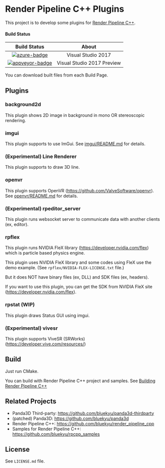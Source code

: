 # Render Pipeline C++ Plugins

This project is to develop some plugins for [Render Pipeline C++](https://github.com/bluekyu/render_pipeline_cpp).

#### Build Status
| Build Status                       | About                      |
| :--------------------------------: | :------------------------: |
| [![azure-badge]][azure-link]       | Visual Studio 2017         |
| [![appveyor-badge]][appveyor-link] | Visual Studio 2017 Preview |

[azure-badge]: https://dev.azure.com/bluekyu/rpcpp-devops/_apis/build/status/render_pipeline_cpp/rpcpp_plugins "Azure build status"
[azure-link]: https://dev.azure.com/bluekyu/rpcpp-devops/_build/latest?definitionId=6 "Azure build link"
[appveyor-badge]: https://ci.appveyor.com/api/projects/status/hu8budi8m0ww6rdg/branch/master?svg=true "AppVeyor build status"
[appveyor-link]: https://ci.appveyor.com/project/bluekyu/rpcpp-plugins/branch/master "AppVeyor build link"

You can download built files from each Build Page.



## Plugins
### background2d
This plugin shows 2D image in background in mono OR stereoscopic rendering.



### imgui
This plugin supports to use ImGui. See [imgui/README.md](imgui/README.md) for details.



### (**Experimental**) Line Renderer
This plugin supports to draw 3D line.



### openvr
This plugin supports OpenVR (https://github.com/ValveSoftware/openvr).
See [openvr/README.md](openvr/README.md) for details.



### (**Experimental**) rpeditor_server
This plugin runs websocket server to communicate data with another clients (ex, editor).



### rpflex
This plugin runs NVIDIA FleX library (https://developer.nvidia.com/flex)
which is particle based physics engine.

This plugin uses NVIDIA FleX library and some codes using FleX use the demo example.
(See `rpflex/NVIDIA-FLEX-LICENSE.txt` file.)

But it does NOT have binary files (ex, DLL) and SDK files (ex, headers).

If you want to use this plugin, you can get the SDK from
NVIDIA FleX site (https://developer.nvidia.com/flex).



### rpstat (**WIP**)
This plugin draws Status GUI using imgui.



### (**Experimental**) vivesr
This plugin supports ViveSR (SRWorks) (https://developer.vive.com/resources/)



## Build
Just run CMake.

You can build with Render Pipeline C++ project and samples.
See [Building Render Pipeline C++](https://github.com/bluekyu/render_pipeline_cpp/blob/master/docs/build_rpcpp.md)



## Related Projects
- Panda3D Third-party: https://github.com/bluekyu/panda3d-thirdparty
- (patched) Panda3D: https://github.com/bluekyu/panda3d
- Render Pipeline C++: https://github.com/bluekyu/render_pipeline_cpp
- Samples for Render Pipeline C++: https://github.com/bluekyu/rpcpp_samples



## License
See `LICENSE.md` file.

